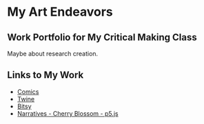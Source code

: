 # My Art Endeavors

## Work Portfolio for My Critical Making Class

Maybe about research creation.

## Links to My Work

- [Comics]()
- [Twine]()
- [Bitsy]()
- [Narratives - Cherry Blossom - p5.js](cherry.html)